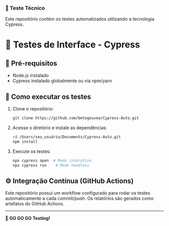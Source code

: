### 🧪 Teste Técnico 

Este repositório contém os testes automatizados utilizando a tecnologia Cypress. 



# 📂 Testes de Interface - Cypress

## 🔧 Pré-requisitos

- Node.js instalado
- Cypress instalado globalmente ou via npm/yarn

## 🚀 Como executar os testes

1. Clone o repositório:
   ```sh
   git clone https://github.com/betogouvea/Cypress-Auto.git
   ```
2. Acesse o diretório e instale as dependências:
   ```sh
   cd /Users/seu_usuário/Documents/Cypress-Auto.git
   npm install
   ```
3. Execute os testes:
   ```sh
   npx cypress open  # Modo interativo
   npx cypress run    # Modo headless
   ```

## ⚙️ Integração Contínua (GitHub Actions)

Este repositório possui um workflow configurado para rodar os testes automaticamente a cada commit/push. Os relatórios são gerados como artefatos do GitHub Actions.

---

🚀 **GO GO GO Testing!**
